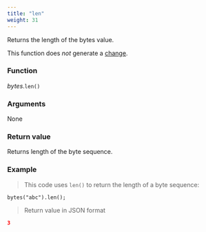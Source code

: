 ```yaml
---
title: "len"
weight: 31
---
```


Returns the length of the bytes value.

This function does *not* generate a [change](../../../overview/changes).

### Function

*bytes*.`len()`

### Arguments

None

### Return value

Returns length of the byte sequence.

### Example

> This code uses `len()` to return the length of a byte sequence:

```thingsdb,json_response
bytes("abc").len();
```

> Return value in JSON format

```json
3
```
